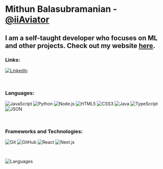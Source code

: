 # Mithun Balasubramanian - [@iiAviator](https://www.github.com/iiAviator)

## I am a self-taught developer who focuses on ML and other projects. Check out my website [here](https://www.mithunb.com).

### Links:
</a> <a href="https://www.linkedin.com/in/iiaviator/" target="_blank"><img alt="LinkedIn" src="https://img.shields.io/badge/linkedin-%230077B5.svg?&style=for-the-badge&logo=linkedin&logoColor=white" /></a>

<br>

### Languages:
![JavaScript](https://img.shields.io/badge/-JavaScript-000000?style=flat&logo=javascript)
![Python](https://img.shields.io/badge/-Python-000000?style=flat&logo=python)
![Node.js](https://img.shields.io/badge/-Node.js-000000?style=flat&logo=node.js&logoColor=339933)
![HTML5](https://img.shields.io/badge/-HTML5-000000?style=flat&logo=HTML5)
![CSS3](https://img.shields.io/badge/-CSS3-000000?style=flat&logo=CSS3)
![Java](https://img.shields.io/badge/-Java-000000?style=flat&logo=Java&logoColor=007396)
![TypeScript](https://img.shields.io/badge/-TypeScript-000000?style=flat&logo=typescript&logoColor=007ACC)
![JSON](https://img.shields.io/badge/-JSON-000000?style=flat&logo=json&logoColor=007ACC)

<br>

### Frameworks and Technologies:

![Git](https://img.shields.io/badge/-Git-000000?style=flat&logo=git&logoColor=F05032)
![GitHub](https://img.shields.io/badge/-GitHub-000000?style=flat&logo=github&logoColor=FFFFFF)
![React](https://img.shields.io/badge/-React-000000?style=flat&logo=React&logoColor=61DAFB)
![Next.js](https://img.shields.io/badge/-Next.js-000000?style=flat&logo=next.js&logoColor=339933)

<br>

![Languages](https://github-readme-stats.vercel.app/api/top-langs/?username=iiaviator&layout=compact)
